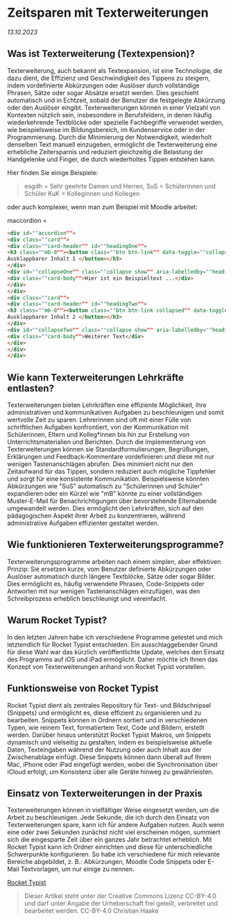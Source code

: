 # Zeitsparen mit Texterweiterungen  

_13.10.2023_

## Was ist Texterweiterung (Textexpension)?
Texterweiterung, auch bekannt als Textexpansion, ist eine Technologie, die dazu dient, die Effizienz und Geschwindigkeit des Tippens zu steigern, indem vordefinierte Abkürzungen oder Auslöser durch vollständige Phrasen, Sätze oder sogar Absätze ersetzt werden. Dies geschieht automatisch und in Echtzeit, sobald der Benutzer die festgelegte Abkürzung oder den Auslöser eingibt. Texterweiterungen können in einer Vielzahl von Kontexten nützlich sein, insbesondere in Berufsfeldern, in denen häufig wiederkehrende Textblöcke oder spezielle Fachbegriffe verwendet werden, wie beispielsweise im Bildungsbereich, im Kundenservice oder in der Programmierung. Durch die Minimierung der Notwendigkeit, wiederholt denselben Text manuell einzugeben, ermöglicht die Texterweiterung eine erhebliche Zeitersparnis und reduziert gleichzeitig die Belastung der Handgelenke und Finger, die durch wiederholtes Tippen entstehen kann.

Hier finden Sie einige Beispiele: 

> esgdh = Sehr geehrte Damen und Herren,
> SuS = Schülerinnen und Schüler
> KuK = Kolleginnen und Kollegen

oder auch komplexer, wenn man zum Beispiel mit Moodle arbeitet:

maccordion = 

```html
<div id=""accordion"">
<div class=""card"">
<div class=""card-header"" id=""headingOne"">
<h3 class=""mb-0""><button class=""btn btn-link"" data-toggle=""collapse"" datatarget=""#collapseOne"" aria-expanded=""true"" aria-controls=""collapseOne"">
Ausklappbarer Inhalt 1 </button></h3>
</div>
<div id=""collapseOne"" class=""collapse show"" aria-labelledby=""headingOne"" dataparent=""#accordion"">
<div class=""card-body"">Hier ist ein Beispieltext ...</div>
</div>
</div>
<div class=""card"">
<div class=""card-header"" id=""headingTwo"">
<h3 class=""mb-0""><button class=""btn btn-link collapsed"" data-toggle=""collapse"" datatarget=""#collapseTwo"" aria-expanded=""false"" aria-controls=""collapseTwo"">
Ausklappbarer Inhalt 2 </button></h3>
</div>
<div id=""collapseTwo"" class=""collapse show"" aria-labelledby=""headingTwo"" dataparent=""#accordion"">
<div class=""card-body"">Weiterer Text</div>
</div>
</div>
</div>
``````

## Wie kann Texterweiterungen Lehrkräfte entlasten?

Texterweiterungen bieten Lehrkräften eine effiziente Möglichkeit, ihre administrativen und kommunikativen Aufgaben zu beschleunigen und somit wertvolle Zeit zu sparen. Lehrerinnen sind oft mit einer Fülle von schriftlichen Aufgaben konfrontiert, von der Kommunikation mit Schülerinnen, Eltern und Kolleg*innen bis hin zur Erstellung von Unterrichtsmaterialien und Berichten. Durch die Implementierung von Texterweiterungen können sie Standardformulierungen, Begrüßungen, Erklärungen und Feedback-Kommentare vordefinieren und diese mit nur wenigen Tastenanschlägen abrufen. Dies minimiert nicht nur den Zeitaufwand für das Tippen, sondern reduziert auch mögliche Tippfehler und sorgt für eine konsistente Kommunikation. Beispielsweise könnten Abkürzungen wie "SuS" automatisch zu "Schülerinnen und Schüler" expandieren oder ein Kürzel wie "mB" könnte zu einer vollständigen Muster-E-Mail für Benachrichtigungen über bevorstehende Elternabende umgewandelt werden. Dies ermöglicht den Lehrkräften, sich auf den pädagogischen Aspekt ihrer Arbeit zu konzentrieren, während administrative Aufgaben effizienter gestaltet werden.

## Wie funktionieren Texterweiterungsprogramme?

Texterweiterungsprogramme arbeiten nach einem simplen, aber effektiven Prinzip: Sie ersetzen kurze, vom Benutzer definierte Abkürzungen oder Auslöser automatisch durch längere Textblöcke, Sätze oder sogar Bilder. Dies ermöglicht es, häufig verwendete Phrasen, Code-Snippets oder Antworten mit nur wenigen Tastenanschlägen einzufügen, was den Schreibprozess erheblich beschleunigt und vereinfacht.

## Warum Rocket Typist?

In den letzten Jahren habe ich verschiedene Programme getestet und mich letztendlich für Rocket Typist entschieden. Ein ausschlaggebender Grund für diese Wahl war das kürzlich veröffentlichte Update, welches den Einsatz des Programms auf iOS und iPad ermöglicht. Daher möchte ich Ihnen das Konzept von Texterweiterungen anhand von Rocket Typist vorstellen.

## Funktionsweise von Rocket Typist

Rocket Typist dient als zentrales Repository für Text- und Bildschnipsel (Snippets) und ermöglicht es, diese effizient zu organisieren und zu bearbeiten. Snippets können in Ordnern sortiert und in verschiedenen Typen, wie reinem Text, formatiertem Text, Code und Bildern, erstellt werden. Darüber hinaus unterstützt Rocket Typist Makros, um Snippets dynamisch und vielseitig zu gestalten, indem es beispielsweise aktuelle Daten, Texteingaben während der Nutzung oder auch Inhalt aus der Zwischenablage einfügt. Diese Snippets können dann überall auf Ihrem Mac, iPhone oder iPad eingefügt werden, wobei die Synchronisation über iCloud erfolgt, um Konsistenz über alle Geräte hinweg zu gewährleisten.

## Einsatz von Texterweiterungen in der Praxis

Texterweiterungen können in vielfältiger Weise eingesetzt werden, um die Arbeit zu beschleunigen. Jede Sekunde, die ich durch den Einsatz von Texterweiterungen spare, kann ich für andere Aufgaben nutzen. Auch wenn eine oder zwei Sekunden zunächst nicht viel erscheinen mögen, summiert sich die eingesparte Zeit über ein ganzes Jahr betrachtet erheblich. Mit Rocket Typist kann ich Ordner einrichten und diese für unterschiedliche Schwerpunkte konfigurieren. So habe ich verschiedene für mich relevante Bereiche abgebildet, z. B.: Abkürzungen, Moodle Code Snippets oder E-Mail Textvorlagen, um nur einige zu nennen.





[Rocket Typist](https://www.witt-software.com/rockettypist/)

> Dieser Artikel steht unter der Creative Commons Lizenz CC-BY-4.0 und darf unter Angabe der Urheberschaft frei geteilt, verbreitet und bearbeitet werden.
> CC-BY-4.0 Christian Haake